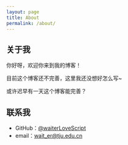 ```yaml
---
layout: page
title: About
permalink: /about/
---
```


## 关于我
你好呀，欢迎你来到我的博客！

目前这个博客还不完善，这里我还没想好怎么写~

或许迟早有一天这个博客能完善？

## 联系我

* GitHub：[@waiterLoveScript](https://github.com/waiterLoveScript)
* email：wait_er@tju.edu.cn